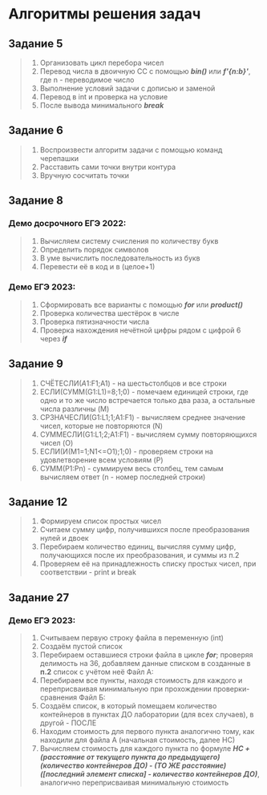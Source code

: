 # Алгоритмы решения задач

## Задание 5
> 1) Организовать цикл перебора чисел
> 2) Перевод числа в двоичную СС с помощью **_bin()_** или **_f'{n:b}'_**, где n - переводимое число
> 3) Выполнение условий задачи с дописью и заменой
> 4) Перевод в int и проверка на условие
> 5) После вывода минимального **_break_**  

## Задание 6
> 1) Воспроизвести алгоритм задачи с помощью команд черепашки
> 2) Расставить сами точки внутри контура
> 3) Вручную сосчитать точки  

## Задание 8

### Демо досрочного ЕГЭ 2022:
> 1) Вычисляем систему счисления по количеству букв
> 2) Определить порядок символов
> 3) В уме вычислить последовательность из букв
> 4) Перевести её в код и в (целое+1)  

### Демо ЕГЭ 2023:
> 1) Сформировать все варианты с помощью **_for_** или **_product()_**
> 2) Проверка количества шестёрок в числе
> 3) Проверка пятизначности числа
> 4) Проверка нахождения нечётной цифры рядом с цифрой 6 через **_if_**  

## Задание 9
> 1) СЧЁТЕСЛИ($A1:$F1;A1) - на шестьстолбцов и все строки 
> 2) ЕСЛИ(СУММ(G1:L1)=8;1;0) - помечаем единицей строки, где одно и то же число встречается только два раза, а остальные числа различны (M)
> 3) СРЗНАЧЕСЛИ(G1:L1;1;A1:F1) - вычисляем среднее значение чисел, которые не повторяются (N)
> 4) СУММЕСЛИ(G1:L1;2;A1:F1) - вычисляем сумму повторяющихся чисел (O)
> 5) ЕСЛИ(И(M1=1;N1<=O1);1;0) - проверяем строки на удовлетворение всем условиям (P)
> 6) СУММ(P1:Pn) - суммируем весь столбец, тем самым вычисляем ответ (n - номер последней строки)

## Задание 12
>  1) Формируем список простых чисел
>  2) Считаем сумму цифр, получившихся после преобразования нулей и двоек
>  3) Перебираем количество единиц, вычисляя сумму цифр, получающихся после их преобразования, и суммы из п.2 
>  4) Проверяем её на принадлежность списку простых чисел, при соответствии - print и break

## Задание 27

### Демо ЕГЭ 2023:
> 1) Считываем первую строку файла в переменную (int)
> 2) Создаём пустой список
> 3) Перебираем оставшиеся строки файла в цикле **_for_**; проверяя делимость на 36, добавляем данные списком в созданные в  **п.2** список с учётом неё 
Файл А:
> 1) Перебираем все пункты, находя стоимость для каждого и переприсваивая минимальную при прохождении проверки-сравнения
Файл Б:
> 1) Создаём список, в который помещаем количество контейнеров в пунктах ДО лаборатории (для всех случаев), в другой - ПОСЛЕ
> 2) Находим стоимость для первого пункта аналогично тому, как находили для файла А (начальная стоимость, далее НС)
> 3) Вычисляем стоимость для каждого пункта по формуле **_НС + (расстояние от текущего пункта до предыдущего)*(количество контейнеров ДО) - (ТО ЖЕ расстояние)*([последний элемент списка] - количество контейнеров ДО)_**, аналогично переприсваивая минимальную стоимость
